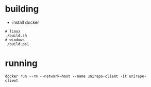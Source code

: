 # building
- install docker
```
# linux
./build.sh
# windows
./build.ps1
```

# running
```
docker run --rm --network=host --name unirepo-client -it unirepo-client
```